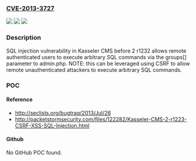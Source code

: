 ### [CVE-2013-3727](https://cve.mitre.org/cgi-bin/cvename.cgi?name=CVE-2013-3727)
![](https://img.shields.io/static/v1?label=Product&message=n%2Fa&color=blue)
![](https://img.shields.io/static/v1?label=Version&message=n%2Fa&color=blue)
![](https://img.shields.io/static/v1?label=Vulnerability&message=n%2Fa&color=brighgreen)

### Description

SQL injection vulnerability in Kasseler CMS before 2 r1232 allows remote authenticated users to execute arbitrary SQL commands via the groups[] parameter to admin.php.  NOTE: this can be leveraged using CSRF to allow remote unauthenticated attackers to execute arbitrary SQL commands.

### POC

#### Reference
- http://seclists.org/bugtraq/2013/Jul/26
- http://packetstormsecurity.com/files/122282/Kasseler-CMS-2-r1223-CSRF-XSS-SQL-Injection.html

#### Github
No GitHub POC found.


